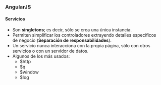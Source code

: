 ### AngularJS
#### Servicios

- Son **singletons**; es decir, sólo se crea una única instancia.
- Permiten simplificar los controladores extrayendo detalles específicos de negocio (**Separación de responsabilidades**).
- Un servicio nunca interacciona con la propia página, sólo con otros servicios o con un servidor de datos.
- Algunos de los más usados:
    - $http
    - $q
    - $window
    - $log
